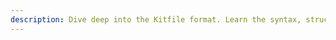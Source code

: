 ```yaml
---
description: Dive deep into the Kitfile format. Learn the syntax, structure, and key components for defining ModelKits.
---
```

<!--@include: ../../../../pkg/artifact/kitfile.md-->
